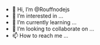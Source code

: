 - 👋 Hi, I’m @Rouffnodejs
- 👀 I’m interested in ...
- 🌱 I’m currently learning ...
- 💞️ I’m looking to collaborate on ...
- 📫 How to reach me ...

<!---
Rouffnodejs/Rouffnodejs is a ✨ special ✨ repository because its `README.md` (this file) appears on your GitHub profile.
You can click the Preview link to take a look at your changes.
--->
